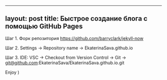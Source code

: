 ---
layout: post
title: Быстрое создание блога с помощью GitHub Pages
----------------------------------------------------

Шаг 1. Форк репозитория https://github.com/barryclark/jekyll-now

Шаг 2. Settings -> Repository name -> EkaterinaSava.github.io

Шаг 3. IDE: VSC -> Checkout from Version Control -> Git -> git@github.com:EkaterinaSava/EkaterinaSava.github.io.git

Enjoy )